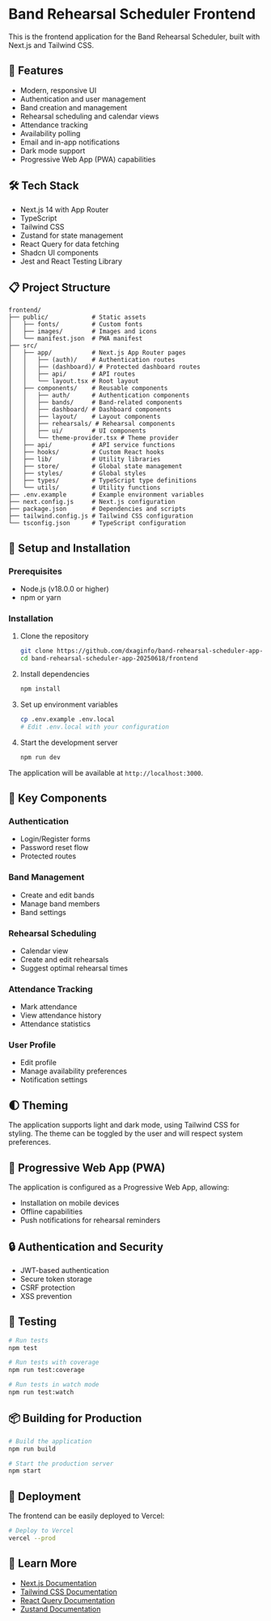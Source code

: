 # Band Rehearsal Scheduler Frontend

This is the frontend application for the Band Rehearsal Scheduler, built with Next.js and Tailwind CSS.

## 🚀 Features

- Modern, responsive UI
- Authentication and user management
- Band creation and management
- Rehearsal scheduling and calendar views
- Attendance tracking
- Availability polling
- Email and in-app notifications
- Dark mode support
- Progressive Web App (PWA) capabilities

## 🛠️ Tech Stack

- Next.js 14 with App Router
- TypeScript
- Tailwind CSS
- Zustand for state management
- React Query for data fetching
- Shadcn UI components
- Jest and React Testing Library

## 📋 Project Structure

```
frontend/
├── public/            # Static assets
│   ├── fonts/         # Custom fonts
│   ├── images/        # Images and icons
│   └── manifest.json  # PWA manifest
├── src/
│   ├── app/           # Next.js App Router pages
│   │   ├── (auth)/    # Authentication routes
│   │   ├── (dashboard)/ # Protected dashboard routes
│   │   ├── api/       # API routes
│   │   └── layout.tsx # Root layout
│   ├── components/    # Reusable components
│   │   ├── auth/      # Authentication components
│   │   ├── bands/     # Band-related components
│   │   ├── dashboard/ # Dashboard components
│   │   ├── layout/    # Layout components
│   │   ├── rehearsals/ # Rehearsal components
│   │   ├── ui/        # UI components
│   │   └── theme-provider.tsx # Theme provider
│   ├── api/           # API service functions
│   ├── hooks/         # Custom React hooks
│   ├── lib/           # Utility libraries
│   ├── store/         # Global state management
│   ├── styles/        # Global styles
│   ├── types/         # TypeScript type definitions
│   └── utils/         # Utility functions
├── .env.example       # Example environment variables
├── next.config.js     # Next.js configuration
├── package.json       # Dependencies and scripts
├── tailwind.config.js # Tailwind CSS configuration
└── tsconfig.json      # TypeScript configuration
```

## 🔧 Setup and Installation

### Prerequisites
- Node.js (v18.0.0 or higher)
- npm or yarn

### Installation

1. Clone the repository
   ```bash
   git clone https://github.com/dxaginfo/band-rehearsal-scheduler-app-20250618.git
   cd band-rehearsal-scheduler-app-20250618/frontend
   ```

2. Install dependencies
   ```bash
   npm install
   ```

3. Set up environment variables
   ```bash
   cp .env.example .env.local
   # Edit .env.local with your configuration
   ```

4. Start the development server
   ```bash
   npm run dev
   ```

The application will be available at `http://localhost:3000`.

## 🎨 Key Components

### Authentication
- Login/Register forms
- Password reset flow
- Protected routes

### Band Management
- Create and edit bands
- Manage band members
- Band settings

### Rehearsal Scheduling
- Calendar view
- Create and edit rehearsals
- Suggest optimal rehearsal times

### Attendance Tracking
- Mark attendance
- View attendance history
- Attendance statistics

### User Profile
- Edit profile
- Manage availability preferences
- Notification settings

## 🌓 Theming

The application supports light and dark mode, using Tailwind CSS for styling. The theme can be toggled by the user and will respect system preferences.

## 📱 Progressive Web App (PWA)

The application is configured as a Progressive Web App, allowing:
- Installation on mobile devices
- Offline capabilities
- Push notifications for rehearsal reminders

## 🔒 Authentication and Security

- JWT-based authentication
- Secure token storage
- CSRF protection
- XSS prevention

## 🧪 Testing

```bash
# Run tests
npm test

# Run tests with coverage
npm run test:coverage

# Run tests in watch mode
npm run test:watch
```

## 📦 Building for Production

```bash
# Build the application
npm run build

# Start the production server
npm start
```

## 🚀 Deployment

The frontend can be easily deployed to Vercel:

```bash
# Deploy to Vercel
vercel --prod
```

## 📖 Learn More

- [Next.js Documentation](https://nextjs.org/docs)
- [Tailwind CSS Documentation](https://tailwindcss.com/docs)
- [React Query Documentation](https://tanstack.com/query/latest)
- [Zustand Documentation](https://github.com/pmndrs/zustand)